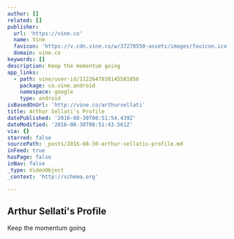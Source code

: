 ```yaml
---
author: []
related: []
publisher:
  url: 'https://vine.co'
  name: Vine
  favicon: 'https://v.cdn.vine.co/w/37270550-assets/images/favicon.ico'
  domain: vine.co
keywords: []
description: Keep the momentum going
app_links:
  - path: vine/user-id/1122647838145581056
    package: co.vine.android
    namespace: google
    type: android
isBasedOnUrl: 'http://vine.co/arthursellati'
title: Arthur Sellati's Profile
datePublished: '2016-08-30T08:51:54.439Z'
dateModified: '2016-08-30T08:51:43.561Z'
via: {}
starred: false
sourcePath: _posts/2016-08-30-arthur-sellatis-profile.md
inFeed: true
hasPage: false
inNav: false
_type: VideoObject
_context: 'http://schema.org'

---
```

<article style=""><h1>Arthur Sellati's Profile</h1><p>Keep the momentum going</p></article>